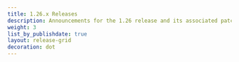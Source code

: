 ```yaml
---
title: 1.26.x Releases
description: Announcements for the 1.26 release and its associated patch releases.
weight: 3
list_by_publishdate: true
layout: release-grid
decoration: dot
---
```

